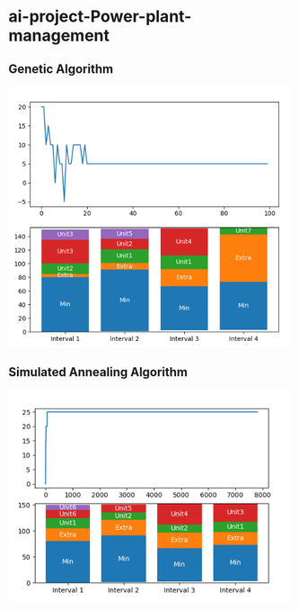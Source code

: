 # ai-project-Power-plant-management


## Genetic Algorithm
![Genetic Algorithm](https://github.com/alipirpiran/ai-project-Power-plant-management/blob/master/imgs/ga.png?raw=true)

## Simulated Annealing Algorithm
![Simulated Annealing Algorithm](https://github.com/alipirpiran/ai-project-Power-plant-management/blob/master/imgs/sa.png?raw=true)
